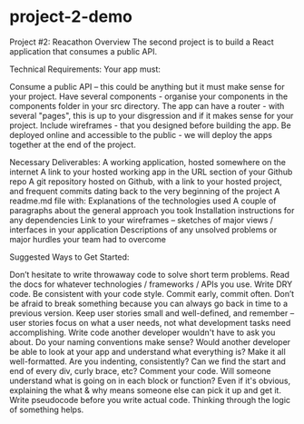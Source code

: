 # project-2-demo

Project #2: Reacathon
Overview
The second project is to build a React application that consumes a public API.

Technical Requirements:
Your app must:

Consume a public API – this could be anything but it must make sense for your project.
Have several components - organise your components in the components folder in your src directory.
The app can have a router - with several "pages", this is up to your disgression and if it makes sense for your project.
Include wireframes - that you designed before building the app.
Be deployed online and accessible to the public - we will deploy the apps together at the end of the project.

Necessary Deliverables:
A working application, hosted somewhere on the internet
A link to your hosted working app in the URL section of your Github repo
A git repository hosted on Github, with a link to your hosted project, and frequent commits dating back to the very beginning of the project
A readme.md file with:
Explanations of the technologies used
A couple of paragraphs about the general approach you took
Installation instructions for any dependencies
Link to your wireframes – sketches of major views / interfaces in your application
Descriptions of any unsolved problems or major hurdles your team had to overcome

Suggested Ways to Get Started:

Don’t hesitate to write throwaway code to solve short term problems.
Read the docs for whatever technologies / frameworks / APIs you use.
Write DRY code.
Be consistent with your code style.
Commit early, commit often. Don’t be afraid to break something because you can always go back in time to a previous version.
Keep user stories small and well-defined, and remember – user stories focus on what a user needs, not what development tasks need accomplishing.
Write code another developer wouldn't have to ask you about. Do your naming conventions make sense? Would another developer be able to look at your app and understand what everything is?
Make it all well-formatted. Are you indenting, consistently? Can we find the start and end of every div, curly brace, etc?
Comment your code. Will someone understand what is going on in each block or function? Even if it's obvious, explaining the what & why means someone else can pick it up and get it.
Write pseudocode before you write actual code. Thinking through the logic of something helps.

